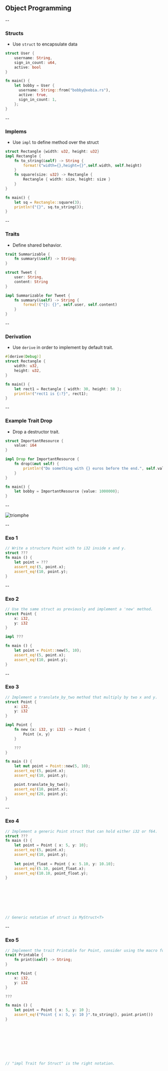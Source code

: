 ## Object Programming

--

### Structs

* Use `````struct````` to encapsulate data

````rust
struct User {
    username: String,
    sign_in_count: u64,
    active: bool
}

fn main() {
    let bobby = User { 
      username: String::from("bobby@xebia.rs"),
      active: true,
      sign_in_count: 1,
    };
}
````

--

### Implems

* Use ```impl``` to define method over the struct

````rust
struct Rectangle {width: u32, height: u32}
impl Rectangle {
    fn to_string(&self) -> String {
        format!("width={},height={}",self.width, self.height)
    }
    fn square(size: u32) -> Rectangle {
        Rectangle { width: size, height: size }
    }
}

fn main() {
    let sq = Rectangle::square(3);
    println!("{}", sq.to_string());
}
````

--

### Traits

* Define shared behavior.

````rust
trait Summarizable {
    fn summary(&self) -> String;
}

struct Tweet {
    user: String, 
    content: String
}

impl Summarizable for Tweet {
    fn summary(&self) -> String {
        format!("{}: {}", self.user, self.content)
    }
}
````

--

### Derivation

* Use ````derive```` in order to implement by default trait.

````rust
#[derive(Debug)]
struct Rectangle {
    width: u32,
    height: u32,
}

fn main() {
    let rect1 = Rectangle { width: 30, height: 50 };
    println!("rect1 is {:?}", rect1);
}
````

--

### Example Trait Drop

* Drop a destructor trait.

````rust
struct ImportantResource {
    value: i64
}

impl Drop for ImportantResource {
    fn drop(&mut self) {
        println!("Do something with {} euros before the end.", self.value);
    }
}

fn main() {
    let bobby = ImportantResource {value: 1000000};
}
````

--

![triomphe](https://xebia-france.github.io/xke-rs/images/triomphe.png) <!-- .element: class="borderless medium" -->

--

### Exo 1

```rust
// Write a structure Point with to i32 inside x and y.
struct ???
fn main () {
    let point = ???
    assert_eq!(5, point.x);
    assert_eq!(10, point.y);
}

```

--

### Exo 2

```rust
// Use the same struct as previously and implement a 'new' method.
struct Point {
    x: i32,
    y: i32
}

impl ???

fn main () {
    let point = Point::new(5, 10);
    assert_eq!(5, point.x);
    assert_eq!(10, point.y);
}

```

--

### Exo 3

```rust
// Implement a translate_by_two method that multiply by two x and y.
struct Point {
    x: i32,
    y: i32
}

impl Point {
    fn new (x: i32, y: i32) -> Point {
        Point {x, y}
    }

    ???
}

fn main () {
    let mut point = Point::new(5, 10);
    assert_eq!(5, point.x);
    assert_eq!(10, point.y);

    point.translate_by_two();
    assert_eq!(10, point.x);
    assert_eq!(20, point.y);
}

```

--

### Exo 4

```rust
// Implement a generic Point struct that can hold either i32 or f64.
struct ???
fn main () {
    let point = Point { x: 5, y: 10};
    assert_eq!(5, point.x);
    assert_eq!(10, point.y);    
    
    let point_float = Point { x: 5.10, y: 10.10};
    assert_eq!(5.10, point_float.x);
    assert_eq!(10.10, point_float.y);
}








// Generic notation of struct is MyStruct<T>

```

--

### Exo 5

```rust
// Implement the trait Printable for Point, consider using the macro format! to create the String.
trait Printable {
    fn print(&self) -> String;
}

struct Point {
    x: i32,
    y: i32
}

???

fn main () {
    let point = Point { x: 5, y: 10 };
    assert_eq!("Point { x: 5, y: 10 }".to_string(), point.print())
}









// "impl Trait for Struct" is the right notation.

```

